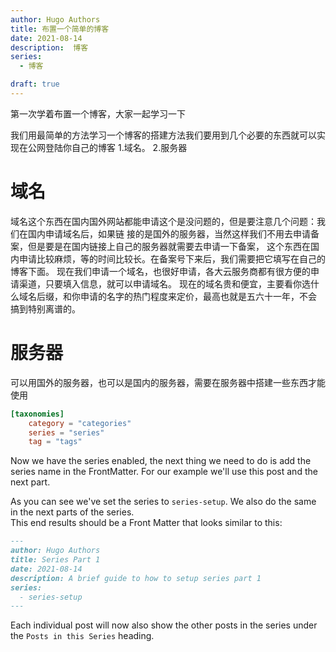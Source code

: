 ```yaml
---
author: Hugo Authors
title: 布置一个简单的博客
date: 2021-08-14
description:  博客
series:
  - 博客

draft: true
---
```


第一次学着布置一个博客，大家一起学习一下

<!--more-->

我们用最简单的方法学习一个博客的搭建方法我们要用到几个必要的东西就可以实现在公网登陆你自己的博客
1.域名。     2.服务器


# 域名
   域名这个东西在国内国外网站都能申请这个是没问题的，但是要注意几个问题：我们在国内申请域名后，如果链
接的是国外的服务器，当然这样我们不用去申请备案，但是要是在国内链接上自己的服务器就需要去申请一下备案，
这个东西在国内申请比较麻烦，等的时间比较长。在备案号下来后，我们需要把它填写在自己的博客下面。
   现在我们申请一个域名，也很好申请，各大云服务商都有很方便的申请渠道，只要填入信息，就可以申请域名。
现在的域名贵和便宜，主要看你选什么域名后缀，和你申请的名字的热门程度来定价，最高也就是五六十一年，不会
搞到特别离谱的。
   
# 服务器
   可以用国外的服务器，也可以是国内的服务器，需要在服务器中搭建一些东西才能使用
```toml
[taxonomies]
    category = "categories"
    series = "series"
    tag = "tags"
```

Now we have the series enabled, the next thing we need to do is add the series name in the FrontMatter.
For our example we'll use this post and the next part.

As you can see we've set the series to `series-setup`. We also do the same in the next parts of the series.  
This end results should be a Front Matter that looks similar to this:

```md
---
author: Hugo Authors
title: Series Part 1
date: 2021-08-14
description: A brief guide to how to setup series part 1
series:
  - series-setup
---
```

Each individual post will now also show the other posts in the series under the `Posts in this Series` heading.
